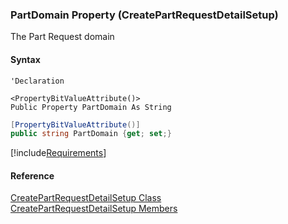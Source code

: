 ﻿### PartDomain Property (CreatePartRequestDetailSetup)

The Part Request domain

#### Syntax

```vbnet
'Declaration

<PropertyBitValueAttribute()>
Public Property PartDomain As String
```

```csharp
[PropertyBitValueAttribute()]
public string PartDomain {get; set;}
```

[!include[Requirements](../partials/requirements.md)]

#### Reference

[CreatePartRequestDetailSetup Class](FChoice.Toolkits.Clarify~FChoice.Toolkits.Clarify.Logistics.CreatePartRequestDetailSetup.md)  
[CreatePartRequestDetailSetup Members](FChoice.Toolkits.Clarify~FChoice.Toolkits.Clarify.Logistics.CreatePartRequestDetailSetup_members.md)